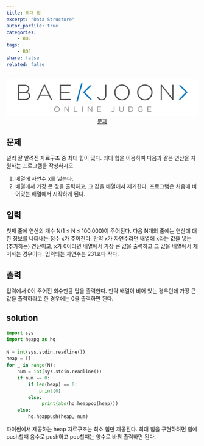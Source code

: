 ```yaml
---
title: 최대 힙
excerpt: "Data Structure"
autor_porfile: true
categories:
    - BOJ
tags:
    - BOJ
share: false
related: false
---
```

<div><img src="../../assets/images/bojLogo.png"/></div>
<div align="center"><a href="https://www.acmicpc.net/problem/11279">문제</a></div>

## 문제
널리 잘 알려진 자료구조 중 최대 힙이 있다. 최대 힙을 이용하여 다음과 같은 연산을 지원하는 프로그램을 작성하시오.

1. 배열에 자연수 x를 넣는다.
2. 배열에서 가장 큰 값을 출력하고, 그 값을 배열에서 제거한다.
프로그램은 처음에 비어있는 배열에서 시작하게 된다.

## 입력
첫째 줄에 연산의 개수 N(1 ≤ N ≤ 100,000)이 주어진다. 다음 N개의 줄에는 연산에 대한 정보를 나타내는 정수 x가 주어진다. 만약 x가 자연수라면 배열에 x라는 값을 넣는(추가하는) 연산이고, x가 0이라면 배열에서 가장 큰 값을 출력하고 그 값을 배열에서 제거하는 경우이다. 입력되는 자연수는 231보다 작다.

## 출력
입력에서 0이 주어진 회수만큼 답을 출력한다. 만약 배열이 비어 있는 경우인데 가장 큰 값을 출력하라고 한 경우에는 0을 출력하면 된다.

## solution
~~~python
import sys
import heapq as hq

N = int(sys.stdin.readline())
heap = []
for _ in range(N):
    num = int(sys.stdin.readline())
    if num == 0:
        if len(heap) == 0:
            print(0)
        else:
             print(abs(hq.heappop(heap)))
    else:
        hq.heappush(heap,-num)
~~~

파이썬에서 제공하는 heap 자료구조는 최소 힙만 제공된다. 최대 힙을 구현하려면 힙에 push할때 음수로 push하고 pop할때는 양수로 바꿔 출력하면 된다.